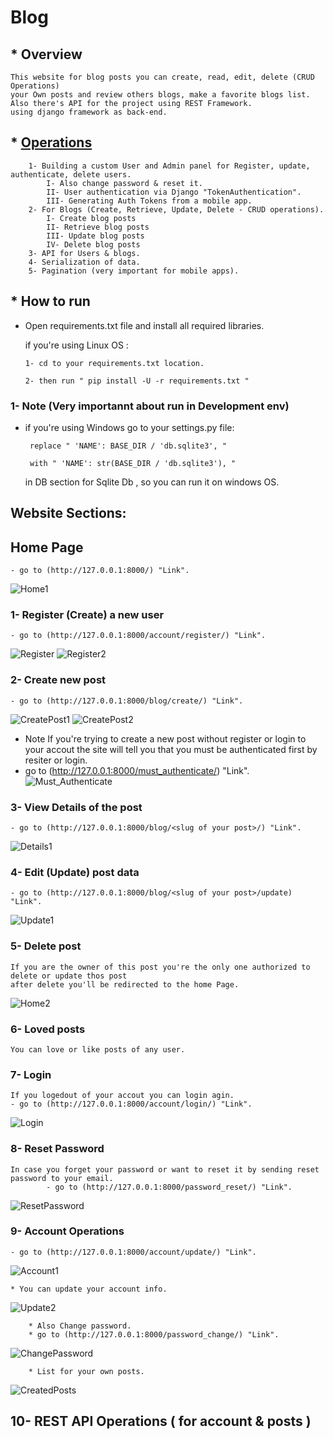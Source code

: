 # Blog
## * Overview
    This website for blog posts you can create, read, edit, delete (CRUD Operations) 
    your Own posts and review others blogs, make a favorite blogs list.
    Also there's API for the project using REST Framework.
    using django framework as back-end.

## * [Operations](Blog#website-sections)
        1- Building a custom User and Admin panel for Register, update, authenticate, delete users. 
            I- Also change password & reset it.
            II- User authentication via Django "TokenAuthentication".
            III- Generating Auth Tokens from a mobile app.
        2- For Blogs (Create, Retrieve, Update, Delete - CRUD operations).
            I- Create blog posts
            II- Retrieve blog posts
            III- Update blog posts
            IV- Delete blog posts
        3- API for Users & blogs.
        4- Serialization of data.
        5- Pagination (very important for mobile apps).

## * How to run
  - Open requirements.txt file and install all required libraries.
    
    if you're using Linux OS :
    
        1- cd to your requirements.txt location.
      
        2- then run " pip install -U -r requirements.txt "

### 1- Note (Very importannt about run in Development env)
   - if you're using Windows go to your settings.py file:
   
          replace " 'NAME': BASE_DIR / 'db.sqlite3', "

          with " 'NAME': str(BASE_DIR / 'db.sqlite3'), "

      in DB section for Sqlite Db , so you can run it on windows OS.
 
## Website Sections:
## Home Page 
    - go to (http://127.0.0.1:8000/) "Link".
![Home1](https://user-images.githubusercontent.com/29886682/109367788-bbc03080-789f-11eb-9966-e1c2ffd26952.png)

### 1- Register (Create) a new user
    - go to (http://127.0.0.1:8000/account/register/) "Link".
![Register](https://user-images.githubusercontent.com/29886682/109367795-be228a80-789f-11eb-903d-bc381350d16f.png)
![Register2](https://user-images.githubusercontent.com/29886682/109367796-bebb2100-789f-11eb-9b50-69121918071a.png)

### 2- Create new post
    - go to (http://127.0.0.1:8000/blog/create/) "Link".
![CreatePost1](https://user-images.githubusercontent.com/29886682/109367782-b7941300-789f-11eb-8ba6-74bb6e43106e.png)
![CreatePost2](https://user-images.githubusercontent.com/29886682/109367783-b7941300-789f-11eb-8381-6fef0808ba9b.png)
   - Note
   If you're trying to create a new post without register or login to your accout 
    the site will tell you that you must be authenticated first by resiter or login.
   - go to (http://127.0.0.1:8000/must_authenticate/) "Link".
![Must_Authenticate](https://user-images.githubusercontent.com/29886682/109367794-be228a80-789f-11eb-8248-e668a1168fc7.PNG)

### 3- View Details of the post
    - go to (http://127.0.0.1:8000/blog/<slug of your post>/) "Link".
![Details1](https://user-images.githubusercontent.com/29886682/109367784-b82ca980-789f-11eb-9632-d178f2d1bb7f.png)

### 4- Edit (Update) post data
    - go to (http://127.0.0.1:8000/blog/<slug of your post>/update) "Link".
![Update1](https://user-images.githubusercontent.com/29886682/109367798-bf53b780-789f-11eb-8851-62cd29893384.png)

### 5- Delete post
    If you are the owner of this post you're the only one authorized to delete or update thos post
    after delete you'll be redirected to the home Page.
![Home2](https://user-images.githubusercontent.com/29886682/109367791-bc58c700-789f-11eb-8b9c-6582b389102a.png)

### 6- Loved posts
    You can love or like posts of any user.

### 7- Login
    If you logedout of your accout you can login agin.
    - go to (http://127.0.0.1:8000/account/login/) "Link".
![Login](https://user-images.githubusercontent.com/29886682/109367793-bd89f400-789f-11eb-8429-26321246c6a7.png)
 
### 8- Reset Password
    In case you forget your password or want to reset it by sending reset password to your email.
            - go to (http://127.0.0.1:8000/password_reset/) "Link".
![ResetPassword](https://user-images.githubusercontent.com/29886682/109367797-bf53b780-789f-11eb-951e-881b39557e55.png)

### 9- Account Operations
    - go to (http://127.0.0.1:8000/account/update/) "Link".
![Account1](https://user-images.githubusercontent.com/29886682/109367778-b662e600-789f-11eb-8ca6-dfce0a2ee077.png)

    * You can update your account info.
 ![Update2](https://user-images.githubusercontent.com/29886682/109367775-b531b900-789f-11eb-8905-0f1d21a3549f.png)
        
        * Also Change password.
        * go to (http://127.0.0.1:8000/password_change/) "Link".
![ChangePassword](https://user-images.githubusercontent.com/29886682/109367779-b6fb7c80-789f-11eb-9641-0510e5f06bc0.png)

        * List for your own posts.
![CreatedPosts](https://user-images.githubusercontent.com/29886682/109367781-b6fb7c80-789f-11eb-9f18-e6fc8c64f404.png)

 
 ## 10- REST API Operations ( for account & posts )
 

 


